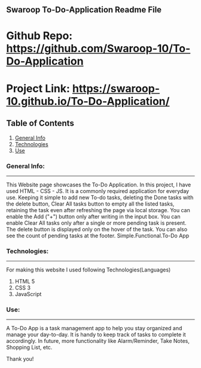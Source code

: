 ## Swaroop To-Do-Application Readme File

# Github Repo: https://github.com/Swaroop-10/To-Do-Application
# Project Link: https://swaroop-10.github.io/To-Do-Application/
## Table of Contents
1. [General Info](#general-info)
2. [Technologies](#technologies)
3. [Use](#Use)

### General Info:
**********************************************************************************************************************************************************
This Website page showcases the To-Do Application. In this project, I have used HTML - CSS - JS. It is a commonly required application for everyday use. Keeping it simple to add new To-do tasks, deleting the Done tasks with the delete button, Clear All tasks button to empty all the listed tasks, retaining the task even after refreshing the page via local storage. You can enable the Add ("+") button only after writing in the input box. You can enable Clear All tasks only after a single or more pending task is present. The delete button is displayed only on the hover of the task. You can also see the count of pending tasks at the footer. Simple.Functional.To-Do App

### Technologies:
**********************************************************************************************************************************************************
For making this website I used following Technologies(Languages)
1. HTML 5
2. CSS 3
3. JavaScript

### Use:
***********************************************************************************************************************************************************
A To-Do App is a task management app to help you stay organized and manage your day-to-day. It is handy to keep track of tasks to complete it accordingly. In future, more functionality like Alarm/Reminder, Take Notes, Shopping List, etc. 

Thank you!

